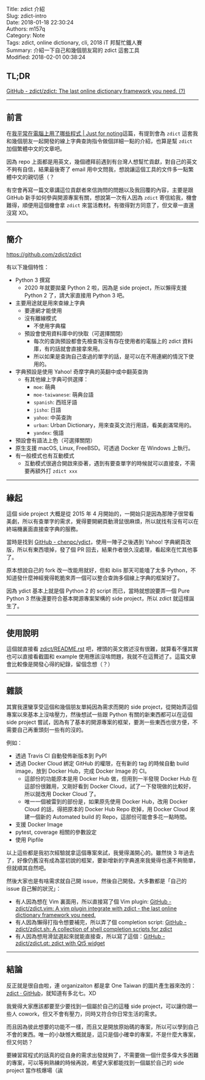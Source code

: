 Title: zdict 介紹  
Slug: zdict-intro  
Date: 2018-01-18 22:30:24  
Authors: m157q  
Category: Note  
Tags: zdict, online dictionary, cli, 2018 iT 邦幫忙鐵人賽  
Summary: 介紹一下自己和幾個朋友寫的 zdict 這套工具  
Modified: 2018-02-01 00:38:24  
  
  
## TL;DR  
  
[GitHub - zdict/zdict: The last online dictionary framework you need. (?)](https://github.com/zdict/zdict)  
  
---  
  
## 前言  
  
在[我平常在電腦上用了哪些程式 | Just for noting](https://blog.m157q.tw/posts/2018/01/09/tools-i-use/)這篇，有提到會為 `zdict` 這套我和幾個朋友一起開發的線上字典查詢指令做個詳細一點的介紹，也算是幫 `zdict` 加個繁體中文的文章吧。  
  
因為 repo 上面都是用英文，幾個禮拜前遇到有台灣人想幫忙貢獻，對自己的英文不夠有自信，結果最後寄了 email 用中文問我，想說讓這個工具的文件多一點繁體中文的親切感（？  
  
有空會再寫一篇文章講這位貢獻者來信詢問的問題以及我回覆的內容，主要是跟 GitHub 新手如何參與開源專案有關，想說第一次有人因為 `zdict` 寄信給我，機會難得，順便用這個機會拿 `zdict` 來當活教材。有徵得對方同意了，但文章一直還沒寫 XD。  
  
---  
  
## 簡介  
  
<https://github.com/zdict/zdict>  
  
有以下幾個特性：  
  
+ Python 3 撰寫  
    + 2020 年就要拋棄 Python 2 啦，因為是 side project，所以懶得支援 Python 2 了，請大家直接用 Python 3 吧。  
+ 主要用途就是用來查線上字典  
    + 要連網才能使用  
    + 沒有離線模式  
        + 不使用字典檔  
    + 預設會使用資料庫中的快取（可選擇關閉）  
        + 每次的查詢預設都會先檢查有沒有存在使用者的電腦上的 zdict 資料庫，有的話就會直接拿來用。  
        + 所以如果是查詢自己查過的單字的話，是可以在不用連網的情況下使用的。  
+ 字典預設是使用 Yahoo! 奇摩字典的英翻中或中翻英查詢  
    + 有其他線上字典可供選擇：  
        + `moe`: 萌典  
        + `moe-taiwanese`: 萌典台語  
        + `spanish`: 西班牙語  
        + `jisho`: 日語  
        + `yahoo`: 中英查詢  
        + `urban`: Urban Dictionary，用來查英文流行用語，看美劇滿常用的。  
        + `yandex`: 俄語  
+ 預設會有語法上色（可選擇關閉）  
+ 原生支援 macOS, Linux, FreeBSD。可透過 Docker 在 Windows 上執行。  
+ 有一般模式也有互動模式  
    + 互動模式很適合開啟來掛著，遇到有要查單字的時候就可以直接查，不需要再額外打 `zdict xxx`  
  
---  
  
## 緣起  
  
這個 side project 大概是從 2015 年 4 月開始的，一開始只是因為那陣子很常看美劇，所以有查單字的需求，覺得要開網頁動滑鼠很麻煩，所以就找有沒有可以在終端機裏面直接查字典的服務。  
  
當時是找到 [GitHub - chenpc/ydict](https://github.com/chenpc/ydict)，使用一陣子之後遇到 Yahoo! 字典網頁改版，所以有東西壞掉，發了個 PR 回去，結果作者很久沒處理，看起來在忙其他事了。  
  
原本想說自己的 fork 改一改能用就好，但和 iblis 那天可能嗑了太多 Python，不知道發什麼神經覺得乾脆來弄一個可以整合查詢多個線上字典的框架好了。  
  
因為 ydict 基本上就是個 Python 2 的 script 而已，當時就想說要弄一個 Pure Python 3 然後還要符合基本開源專案架構的 side project，所以 zdict 就這樣誕生了。  
  
---  
  
## 使用說明  
  
這個就直接看 [zdict/README.rst](https://github.com/zdict/zdict/blob/master/README.rst) 吧，裡頭的英文敘述沒有很難，就算看不懂其實也可以直接看截圖和 example 使用應該沒啥問題，我就不在這贅述了。這篇文章會比較像是開發心得的紀錄，留個念想（？）  
  
---  
  
## 雜談  
  
其實我還蠻享受這個和幾個朋友單純因為需求而開的 side project，從開始弄這個專案以來基本上沒啥壓力，然後想試一些跟 Python 有關的新東西都可以在這個 side project 嘗試，因為有了基本的開源專案的框架，要測一些東西也很方便，不需要自己再重頭刻一些有的沒的。  
  
例如：  
  
+ 透過 Travis CI 自動發佈新版本到 PyPI  
+ 透過 Docker Cloud 綁定 GitHub 的權限，在有新的 tag 的時候自動 build image，放到 Docker Hub，完成 Docker Image 的 CI。  
    + 這部份的功能原本是用 Docker Hub 做，但用到一半發現 Docker Hub 在這部份很難用，又剛好看到 Docker Cloud，試了一下發現做的比較好，所以就改用 Docker Cloud 了。  
    + 唯一一個被雷到的部份是，如果原先使用 Docker Hub，改用 Docker Cloud 的話，得把原本的 Docker Hub Repo 砍掉，用 Docker Cloud 來建一個新的 Automated build 的 Repo，這部份可能會多花一點時間。  
+ 支援 Docker Image  
+ pytest, coverage 相關的參數設定  
+ 使用 Pipfile  
  
以上這些都是我初次經驗就拿這個專案來試，我覺得滿開心的。雖然快 3 年過去了，好像仍舊沒有成為當初說的框架，要新增新的字典進來我覺得也還不夠簡單，但就順其自然吧。  
  
然後大家也是有啥需求就自己開 issue，然後自己開發。大多數都是「自己的 issue 自己解的狀況」：  
  
+ 有人因為想在 Vim 裏面用，所以直接寫了個 Vim plugin: [GitHub - zdict/zdict.vim: A vim plugin integrate with zdict - the last online dictionary framework you need.](https://github.com/zdict/zdict.vim)  
+ 有人因為懶得打指令想要補完，所以弄了個 completion script: [GitHub - zdict/zdict.sh: A collection of shell completion scripts for zdict](https://github.com/zdict/zdict.sh)  
+ 有人因為想用滑鼠選起來就能直接查，所以寫了這個：[GitHub - zdict/zdict.qt: zdict with Qt5 widget](https://github.com/zdict/zdict.qt)  
  
---  
  
## 結論  
  
反正就是很自由啦，連 organizaiton 都是拿 One Taiwan 的圖片產生器來改的：[zdict · GitHub](https://github.com/zdict)，就知道有多北七。XD  
  
我覺得大家應該都要至少要找到一個屬於自己的這種 side project，可以讓你跟一些人 cowork，但又不會有壓力，同時又符合你日常生活的需求。  
  
而且因為彼此想要的功能不一樣，而且又是開放原始碼的專案，所以可以學到自己不會的東西。唯一的小缺憾大概就是，這只是個小確幸的專案，不是什麼大專案，但又何妨？  
  
要練習寫程式的話真的從自身的需求出發就夠了，不需要做一個什麼多偉大多困難的專案，可以等夠熟練的時候再說，希望大家都能找到一個屬於自己的 side project 當作核爆場（誒  
